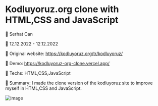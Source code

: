 # Kodluyoruz.org clone with HTML,CSS and JavaScript

🔵 Serhat Can

🔵 12.12.2022 - 12.12.2022

🔵 Original website: https://kodluyoruz.org/tr/kodluyoruz/

🔵 Demo: https://kodluyoruz-org-clone.vercel.app/

🔵 Techs: HTML,CSS,JavaScript

🔵 Summary: I made the clone version of the kodluyoruz site to improve myself in HTML,CSS and JavaScript.


![image](https://user-images.githubusercontent.com/85739464/207124458-b07cad09-ac02-4843-b659-f7e28888847b.png)

